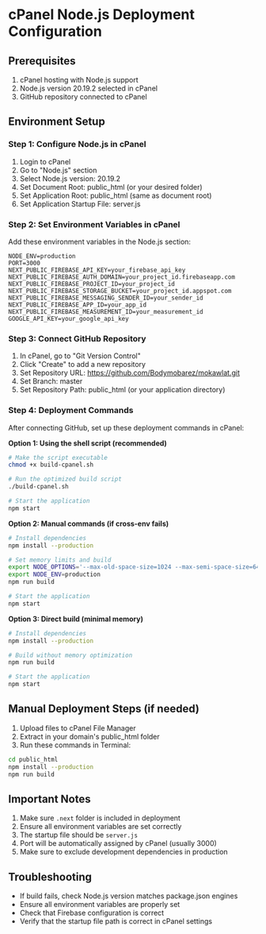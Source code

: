 # cPanel Node.js Deployment Configuration

## Prerequisites
1. cPanel hosting with Node.js support
2. Node.js version 20.19.2 selected in cPanel
3. GitHub repository connected to cPanel

## Environment Setup

### Step 1: Configure Node.js in cPanel
1. Login to cPanel
2. Go to "Node.js" section
3. Select Node.js version: 20.19.2
4. Set Document Root: public_html (or your desired folder)
5. Set Application Root: public_html (same as document root)
6. Set Application Startup File: server.js

### Step 2: Set Environment Variables in cPanel
Add these environment variables in the Node.js section:

```
NODE_ENV=production
PORT=3000
NEXT_PUBLIC_FIREBASE_API_KEY=your_firebase_api_key
NEXT_PUBLIC_FIREBASE_AUTH_DOMAIN=your_project_id.firebaseapp.com
NEXT_PUBLIC_FIREBASE_PROJECT_ID=your_project_id
NEXT_PUBLIC_FIREBASE_STORAGE_BUCKET=your_project_id.appspot.com
NEXT_PUBLIC_FIREBASE_MESSAGING_SENDER_ID=your_sender_id
NEXT_PUBLIC_FIREBASE_APP_ID=your_app_id
NEXT_PUBLIC_FIREBASE_MEASUREMENT_ID=your_measurement_id
GOOGLE_API_KEY=your_google_api_key
```

### Step 3: Connect GitHub Repository
1. In cPanel, go to "Git Version Control"
2. Click "Create" to add a new repository
3. Set Repository URL: https://github.com/Bodymobarez/mokawlat.git
4. Set Branch: master
5. Set Repository Path: public_html (or your application directory)

### Step 4: Deployment Commands
After connecting GitHub, set up these deployment commands in cPanel:

**Option 1: Using the shell script (recommended)**
```bash
# Make the script executable
chmod +x build-cpanel.sh

# Run the optimized build script
./build-cpanel.sh

# Start the application
npm start
```

**Option 2: Manual commands (if cross-env fails)**
```bash
# Install dependencies
npm install --production

# Set memory limits and build
export NODE_OPTIONS='--max-old-space-size=1024 --max-semi-space-size=64'
export NODE_ENV=production
npm run build

# Start the application
npm start
```

**Option 3: Direct build (minimal memory)**
```bash
# Install dependencies
npm install --production

# Build without memory optimization
npm run build

# Start the application
npm start
```

## Manual Deployment Steps (if needed)

1. Upload files to cPanel File Manager
2. Extract in your domain's public_html folder
3. Run these commands in Terminal:

```bash
cd public_html
npm install --production
npm run build
```

## Important Notes

1. Make sure `.next` folder is included in deployment
2. Ensure all environment variables are set correctly
3. The startup file should be `server.js`
4. Port will be automatically assigned by cPanel (usually 3000)
5. Make sure to exclude development dependencies in production

## Troubleshooting

- If build fails, check Node.js version matches package.json engines
- Ensure all environment variables are properly set
- Check that Firebase configuration is correct
- Verify that the startup file path is correct in cPanel settings
